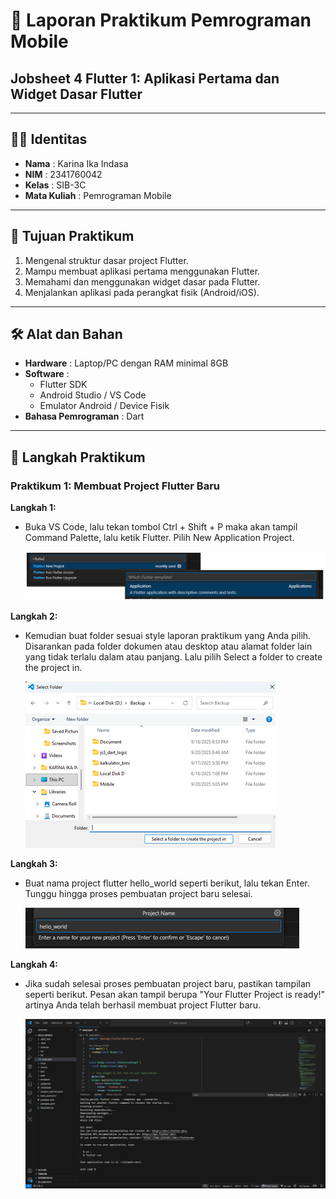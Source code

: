 # 📱 Laporan Praktikum Pemrograman Mobile  

## Jobsheet 4 Flutter 1: Aplikasi Pertama dan Widget Dasar Flutter  

---

## 🙋‍♀️ Identitas  
- **Nama**  : Karina Ika Indasa  
- **NIM**   : 2341760042  
- **Kelas** : SIB-3C  
- **Mata Kuliah** : Pemrograman Mobile  

---

## 🎯 Tujuan Praktikum  
1. Mengenal struktur dasar project Flutter.  
2. Mampu membuat aplikasi pertama menggunakan Flutter.  
3. Memahami dan menggunakan widget dasar pada Flutter. 
4. Menjalankan aplikasi pada perangkat fisik (Android/iOS). 

---

## 🛠️ Alat dan Bahan
- **Hardware** : Laptop/PC dengan RAM minimal 8GB  
- **Software** :
  - Flutter SDK  
  - Android Studio / VS Code  
  - Emulator Android / Device Fisik  
- **Bahasa Pemrograman** : Dart  

--- 

## 📝 Langkah Praktikum  
### Praktikum 1: Membuat Project Flutter Baru
**Langkah 1:**
- Buka VS Code, lalu tekan tombol Ctrl + Shift + P maka akan tampil Command Palette, lalu ketik Flutter. Pilih New Application Project. 

  ![new_flutter](images/P1langkah1.png)

**Langkah 2:**
- Kemudian buat folder sesuai style laporan praktikum yang Anda pilih. Disarankan pada folder dokumen atau desktop atau alamat folder lain yang tidak terlalu dalam atau panjang. Lalu pilih Select a folder to create the project in.

  ![new_flutter](images/P1langkah2.png)

**Langkah 3:**
- Buat nama project flutter hello_world seperti berikut, lalu tekan Enter. Tunggu hingga proses pembuatan project baru selesai.

  ![new_flutter](images/P1langkah3.png)

**Langkah 4:**
- Jika sudah selesai proses pembuatan project baru, pastikan tampilan seperti berikut. Pesan akan tampil berupa "Your Flutter Project is ready!" artinya Anda telah berhasil membuat project Flutter baru.

  ![new_flutter](images/P1langkah4.png)